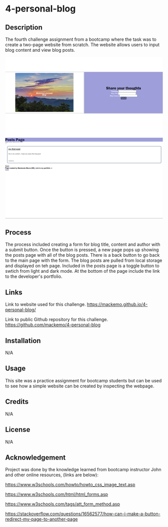 # 4-personal-blog

## Description

The fourth challenge assignment from a bootcamp where the task was to create a two-page website from scratch. The website allows users to input blog content and view blog posts. 

<img src="./assets/images/image.png"/>
<img src="./assets/images/image-1.png"/>


## Process

The process included creating a form for blog title, content and author with a submit button. Once the button is pressed, a new page pops up showing the posts page with all of the blog posts. There is a back button to go back to the main page with the form. The blog posts are pulled from local storage and displayed on teh page. Included in the posts page is a toggle button to swtich from light and dark mode. At the bottom of the page include the link to the developer's portfolio.

## Links

Link to website used for this challenge.
https://mackemo.github.io/4-personal-blog/

Link to public Github repository for this challenge.
https://github.com/mackemo/4-personal-blog

## Installation

N/A

## Usage

This site was a practice assignment for bootcamp students but can be used to see how a simple website can be created by inspecting the webpage.

## Credits

N/A

## License

N/A

## Acknowledgement

Project was done by the knowledge learned from bootcamp instructor John and other online resources, (links are below):

https://www.w3schools.com/howto/howto_css_image_text.asp

https://www.w3schools.com/html/html_forms.asp

https://www.w3schools.com/tags/att_form_method.asp

https://stackoverflow.com/questions/16562577/how-can-i-make-a-button-redirect-my-page-to-another-page

